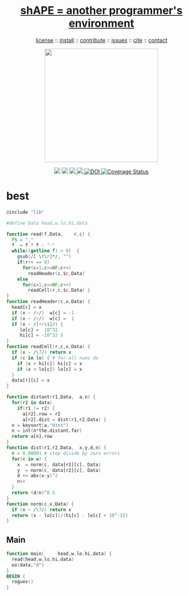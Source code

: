 <a name=top>
<h1 align=center><a href="/README.md#top">shAPE = another programmer's environment</a></h1>
<p align=center> <a
href="https://github.com/aiez/eg/blob/master/LICENSE">license</a> :: <a
href="https://github.com/aiez/eg/blob/master/INSTALL.md#top">install</a> :: <a
href="https://github.com/aiez/eg/blob/master/CODE_OF_CONDUCT.md#top">contribute</a> :: <a
href="https://github.com/aiez/eg/issues">issues</a> :: <a
href="https://github.com/aiez/eg/blob/master/CITATION.md#top">cite</a> :: <a
href="https://github.com/aiez/eg/blob/master/CONTACT.md#top">contact</a> </p><p align=center>
<img width=300 src="img/monkey.png"></p><p 
align=center><img
src="https://img.shields.io/badge/language-lua-orange"> <img
src="https://img.shields.io/badge/purpose-ai,se-blueviolet"> <img
src="https://img.shields.io/badge/platform-mac,*nux-informational"><a
     href="https://travis-ci.org/github/sehero/lua"> <img
src="https://travis-ci.org/aiez/eg.svg?branch=master"></a><a
     href="https://zenodo.org/badge/latestdoi/263210595"> <img
src="https://zenodo.org/badge/263210595.svg" alt="DOI"></a><a
     href='https://coveralls.io/github/aiez/lua?branch=master'> <img i
src='https://coveralls.io/repos/github/aiez/eg/badge.svg?branch=master' 
alt='Coverage Status' /></a></p>

# best

```awk
@include "lib"

#define Data head,w,lo,hi,data

function read(f,Data,    r,c) {
  FS = ","
  f  = f ? f : "-"
  while((getline f) > 0)  { 
    gsub(/[ \t\r]*/, "")
    if(r++ == 0)
      for(c=1;c<=NF;c++)  
        readHeader(c,$c,Data)
    else
      for(c=1;c<=NF;c++)  
        readCell(r,c,$c,Data) }
}
function readHeader(c,x,Data) {
  head[c] = x
  if (x ~ /</)  w[c] = -1 
  if (x ~ />/)  w[c] =  1 
  if (x ~ /[<>\$]/) {
     lo[c] =  10^32
     hi[c] = -10^32 }
}
function readCell(r,c,x,Data) {
  if (x ~ /\?/) return x
  if (c in lo) { # for all nums do
    if (x > hi[c]) hi[c] = x
    if (x < lo[c]) lo[c] = x 
  }
  data[r][c] = x
}

```
```awk
function distant(r1,Data,  a,n) {
  for(r2 in data) 
    if(r1 != r2) {
      a[r2].row = r2
      a[r2].dist = dist(r1,r2,Data) }
  n = keysort(a,"dist")
  n = int(n*the.distant.far)  
  return a[n].row
}
function dist(r1,r2,Data,  x,y,d,n) {
  n = 0.00001 # stop divide by zero errors
  for(c in w) {
    x  = norm(c, data[r1][c], Data)
    y  = norm(c, data[r2][c], Data)
    d += abs(x-y)^2
    n++
  }
  return (d/n)^0.5
}
function norm(c,x,Data) {
  if (x ~ /\?/) return x
  return (x - lo[c])/(hi[c] - lo[c] + 10^-32)
}
```

## Main

```awk
function main(     head,w,lo,hi,data) {
  read(head,w,lo,hi,data)
  oo(data,"d")
}
BEGIN { 
  rogues() 
}
```
